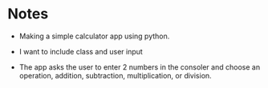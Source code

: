 # Notes

* Making a simple calculator app using python. 
* I want to include class and user input

* The app asks the user to enter 2 numbers in the consoler and choose an operation, addition, subtraction, multiplication, or division.

